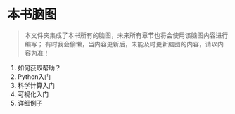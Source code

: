 # 本书脑图


> 本文件夹集成了本书所有的脑图，未来所有章节也将会使用该脑图内容进行编写；
> 有时我会偷懒，当内容更新后，未能及时更新脑图的内容，请以内容为准！


1. 如何获取帮助？
2. Python入门
3. 科学计算入门
4. 可视化入门
5. 详细例子
